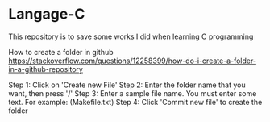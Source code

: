 # Langage-C
This repository is to save some works I did when learning C programming

How to create a folder in github 
https://stackoverflow.com/questions/12258399/how-do-i-create-a-folder-in-a-github-repository

Step 1: Click on 'Create new File'
Step 2: Enter the folder name that you want, then press '/'
Step 3: Enter a sample file name. You must enter some text. For example: (Makefile.txt)
Step 4: Click 'Commit new file' to create the folder
